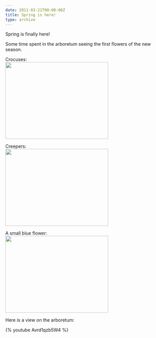 ```yaml
---
date: 2011-03-21T00:00:00Z
title: Spring is here!
type: archive
---
```


Spring is finally here!

Some time spent in the arboretum seeing the first flowers of the new season.

<style type="text/css">
img {
  float: none;
}
</style>

<p>
Crocuses:<br/>
<a href="/img/spring-is-here/crocuses.jpg"><img src="/img/spring-is-here/crocuses_thumb.jpg" width="320" height="240" /></a>
</p>

<p>
Creepers:<br/>
<a href="/img/spring-is-here/creepers.jpg"><img src="/img/spring-is-here/creepers_thumb.jpg" width="320" height="240" /></a>
</p>

<p>
A small blue flower:<br>
<a href="/img/spring-is-here/smallblueflower.jpg"><img src="/img/spring-is-here/smallblueflower_thumb.jpg" width="320" height="240" /></a>
</p>

Here is a view on the arboretum:

{% youtube Avrd1qzb5W4 %}